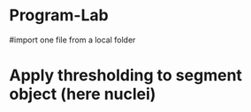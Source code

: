 # Program-Lab
#import one file from a local folder 
# Apply thresholding to segment object (here nuclei)


